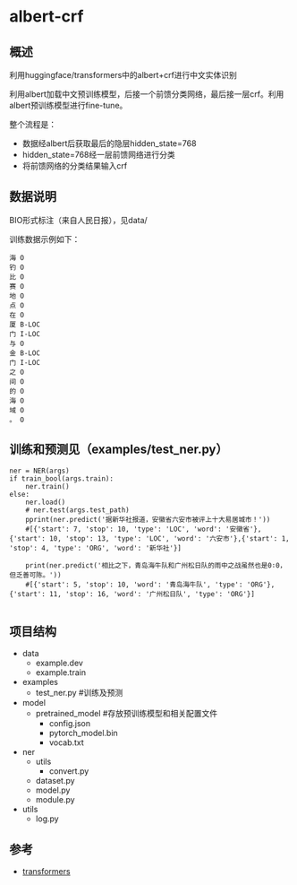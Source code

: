 # albert-crf

## 概述

利用huggingface/transformers中的albert+crf进行中文实体识别

利用albert加载中文预训练模型，后接一个前馈分类网络，最后接一层crf。利用albert预训练模型进行fine-tune。

整个流程是：

- 数据经albert后获取最后的隐层hidden_state=768
- hidden_state=768经一层前馈网络进行分类
- 将前馈网络的分类结果输入crf

 ## 数据说明

BIO形式标注（来自人民日报），见data/

训练数据示例如下：

```
海 O
钓 O
比 O
赛 O
地 O
点 O
在 O
厦 B-LOC
门 I-LOC
与 O
金 B-LOC
门 I-LOC
之 O
间 O
的 O
海 O
域 O
。 O
```

## 训练和预测见（examples/test_ner.py）

```
ner = NER(args)
if train_bool(args.train):
    ner.train()
else:
    ner.load()
    # ner.test(args.test_path)
    pprint(ner.predict('据新华社报道，安徽省六安市被评上十大易居城市！'))
    #[{'start': 7, 'stop': 10, 'type': 'LOC', 'word': '安徽省'},{'start': 10, 'stop': 13, 'type': 'LOC', 'word': '六安市'},{'start': 1, 'stop': 4, 'type': 'ORG', 'word': '新华社'}]
    
    print(ner.predict('相比之下，青岛海牛队和广州松日队的雨中之战虽然也是0∶0，但乏善可陈。'))
    #[{'start': 5, 'stop': 10, 'word': '青岛海牛队', 'type': 'ORG'}, {'start': 11, 'stop': 16, 'word': '广州松日队', 'type': 'ORG'}]
    
```

## 项目结构
- data
    - example.dev
    - example.train
- examples
    - test_ner.py #训练及预测
- model
    - pretrained_model #存放预训练模型和相关配置文件
        - config.json
        - pytorch_model.bin
        - vocab.txt
- ner
    - utils
        - convert.py
    - dataset.py
    - model.py
    - module.py
- utils
    - log.py

## 参考
- [transformers](https://github.com/huggingface/transformers)